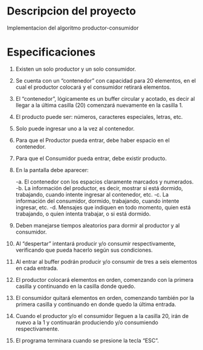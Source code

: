 # Descripcion del proyecto
Implementacion del algoritmo productor-consumidor

# Especificaciones
1. Existen un solo productor y un solo consumidor.
2. Se cuenta con un “contenedor” con capacidad para 20 elementos, en el cual el productor
   colocará y el consumidor retirará elementos.
3. El “contenedor”, lógicamente es un buffer circular y acotado, es decir al llegar a la última
   casilla (20) comenzará nuevamente en la casilla 1.
4. El producto puede ser: números, caracteres especiales, letras, etc.
5. Solo puede ingresar uno a la vez al contenedor.
6. Para que el Productor pueda entrar, debe haber espacio en el contenedor.
7. Para que el Consumidor pueda entrar, debe existir producto.
8. En la pantalla debe aparecer:

    -a. El contenedor con los espacios claramente marcados y numerados.
    -b. La información del productor, es decir, mostrar si está dormido, trabajando, cuando
       intente ingresar al contenedor, etc.
    -c. La información del consumidor, dormido, trabajando, cuando intente ingresar, etc.
    -d. Mensajes que indiquen en todo momento, quien está trabajando, o quien intenta
       trabajar, o si está dormido.
       
9. Deben manejarse tiempos aleatorios para dormir al productor y al consumidor.
10. Al “despertar” intentará producir y/o consumir respectivamente, verificando que pueda
    hacerlo según sus condiciones.
11. Al entrar al buffer podrán producir y/o consumir de tres a seis elementos en cada entrada.
12. El productor colocará elementos en orden, comenzando con la primera casilla y continuando
    en la casilla donde quedo.
13. El consumidor quitará elementos en orden, comenzando también por la primera casilla y
    continuando en donde quedo la última entrada.
14. Cuando el productor y/o el consumidor lleguen a la casilla 20, irán de nuevo a la 1 y
    continuarán produciendo y/o consumiendo respectivamente.
15. El programa terminara cuando se presione la tecla “ESC”. 

